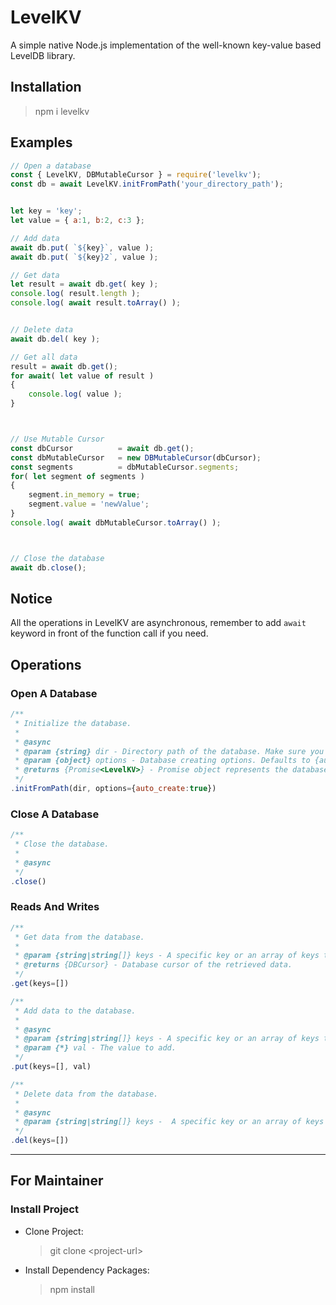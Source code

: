# LevelKV #
A simple native Node.js implementation of the well-known key-value based LevelDB library.



## Installation ##
> npm  i levelkv



## Examples ##
```javascript
// Open a database
const { LevelKV, DBMutableCursor } = require('levelkv');
const db = await LevelKV.initFromPath('your_directory_path');


let key = 'key';
let value = { a:1, b:2, c:3 };

// Add data
await db.put( `${key}`, value );
await db.put( `${key}2`, value );

// Get data
let result = await db.get( key );
console.log( result.length );
console.log( await result.toArray() );


// Delete data
await db.del( key );

// Get all data
result = await db.get();
for await( let value of result )
{
    console.log( value );
}



// Use Mutable Cursor
const dbCursor          = await db.get();
const dbMutableCursor 	= new DBMutableCursor(dbCursor);
const segments          = dbMutableCursor.segments;
for( let segment of segments )
{
    segment.in_memory = true;
    segment.value = 'newValue';
}
console.log( await dbMutableCursor.toArray() );



// Close the database
await db.close();
```



## Notice ##
All the operations in LevelKV are asynchronous, remember to add `await` keyword in front of the function call if you need.



## Operations ##
### Open A Database ###
```javascript
/**
 * Initialize the database.
 *
 * @async
 * @param {string} dir - Directory path of the database. Make sure you have created or it will fail if the directory does not exist.
 * @param {object} options - Database creating options. Defaults to {auto_create:true}, which means create a new database automatically if not exist.
 * @returns {Promise<LevelKV>} - Promise object represents the database itself.
 */
.initFromPath(dir, options={auto_create:true})
```

### Close A Database ###
```javascript
/**
 * Close the database.
 *
 * @async
 */
.close()
```

### Reads And Writes  ###
```javascript
/**
 * Get data from the database.
 *
 * @param {string|string[]} keys - A specific key or an array of keys to retrieve, if not given it will retrieve all data from the database.
 * @returns {DBCursor} - Database cursor of the retrieved data.
 */
.get(keys=[])
```
```javascript
/**
 * Add data to the database.
 *
 * @async
 * @param {string|string[]} keys - A specific key or an array of keys to add.
 * @param {*} val - The value to add.
 */
.put(keys=[], val)
```
```javascript
/**
 * Delete data from the database.
 *
 * @async
 * @param {string|string[]} keys -  A specific key or an array of keys to delete.
 */
.del(keys=[])
```



---
## For Maintainer ##
### Install Project ###
* Clone Project:
    > git clone \<project-url\>
* Install Dependency Packages:
    > npm install